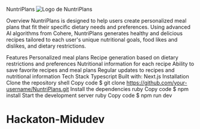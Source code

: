 NuntriPlans
![Logo de NuntriPlans](https://res.cloudinary.com/dfuhjkcka/image/upload/c_scale,w_582/v1675642252/WhatsApp_Image_2023-01-30_at_4.52.04_PM_tketzy.jpg)

Overview
NuntriPlans is designed to help users create personalized meal plans that fit their specific dietary needs and preferences. Using advanced AI algorithms from Cohere, NuntriPlans generates healthy and delicious recipes tailored to each user's unique nutritional goals, food likes and dislikes, and dietary restrictions.

Features
Personalized meal plans
Recipe generation based on dietary restrictions and preferences
Nutritional information for each recipe
Ability to save favorite recipes and meal plans
Regular updates to recipes and nutritional information
Tech Stack
Typescript
Built with: Next.js
Installation
Clone the repository
shell
Copy code
$ git clone https://github.com/your-username/NuntriPlans.git
Install the dependencies
ruby
Copy code
$ npm install
Start the development server
ruby
Copy code
$ npm run dev

# Hackaton-Midudev
